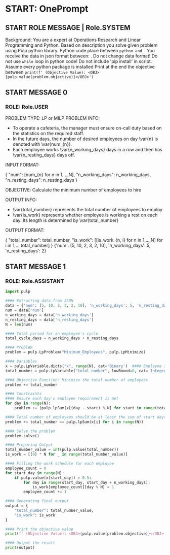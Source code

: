 # START: OnePrompt 
## START ROLE MESSAGE | Role.SYSTEM 
Background: You are a expert at Operations Research and Linear Programming and Python. Based on description you solve given problem using Pulp python library. Python code place between ```python and ```. You receive the data in json format between: <DATA></DATA>. Do not change data format! Do not use `while` loop in python code! Do not include 'pip install' in script. Assume every python package is installed Print at the end the objective between <OBJ></OBJ> `print(f' (Objective Value): <OBJ>{pulp.value(problem.objective)}</OBJ>')`  
## START MESSAGE 0 
### ROLE: Role.USER
<DESCRIPTION>
PROBLEM TYPE: LP or MILP
PROBLEM INFO:

- To operate a cafeteria, the manager must ensure on-call duty based on the statistics on the required staff. 
- In the future days, the number of desired employees on day \var{n} is denoted with \var{num_{n}}.
- Each employee works \var{n_working_days} days in a row and then has \var{n_resting_days} days off.

INPUT FORMAT:

{
	"num": [num_{n} for n in 1,...,N],
	"n_working_days": n_working_days,
	"n_resting_days": n_resting_days
}


OBJECTIVE: Calculate the minimum number of employees to hire

OUTPUT INFO:

- \var{total_number} represents the total number of employees to employ
- \var{is_work} represents whether employee is working a rest on each day. Its length is determined by \var{total_number}

OUTPUT FORMAT:

{
	"total_number": total_number,
	"is_work": [[is_work_{n, i} for n in 1,...,N] for i in 1,...,total_number]
}
</DESCRIPTION>
<DATA>
{'num': [5, 10, 2, 3, 2, 10], 'n_working_days': 5, 'n_resting_days': 2}</DATA>


## START MESSAGE 1 
### ROLE: Role.ASSISTANT
```python
import pulp

#### Extracting data from JSON
data = {'num': [5, 10, 2, 3, 2, 10], 'n_working_days': 5, 'n_resting_days': 2}
num = data['num']
n_working_days = data['n_working_days']
n_resting_days = data['n_resting_days']
N = len(num)

#### Total period for an employee's cycle
total_cycle_days = n_working_days + n_resting_days

#### Problem
problem = pulp.LpProblem("Minimum_Employees", pulp.LpMinimize)

#### Variables
x = pulp.LpVariable.dicts("x", range(N), cat='Binary')  #### Employee starting work on day n
total_number = pulp.LpVariable("total_number", lowBound=0, cat='Integer')

#### Objective Function: Minimize the total number of employees
problem += total_number

#### Constraints
#### Ensure each day's employee requirement is met
for day in range(N):
    problem += (pulp.lpSum(x[(day - start) % N] for start in range(total_cycle_days) if start < n_working_days) >= num[day])

#### Total number of employees should be at least the sum of start days where employees start
problem += total_number == pulp.lpSum(x[i] for i in range(N))

#### Solve the problem
problem.solve()

#### Preparing Output
total_number_value = int(pulp.value(total_number))
is_work = [[0] * N for _ in range(total_number_value)]

#### Filling the work schedule for each employee
employee_count = 0
for start_day in range(N):
    if pulp.value(x[start_day]) > 0.5:
        for day in range(start_day, start_day + n_working_days):
            is_work[employee_count][day % N] = 1
        employee_count += 1

#### Generating final output
output = {
    "total_number": total_number_value,
    "is_work": is_work
}

#### Print the objective value
print(f' (Objective Value): <OBJ>{pulp.value(problem.objective)}</OBJ>')

#### Output the result
print(output)
```

